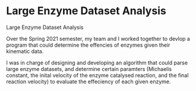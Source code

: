 # Large Enzyme Dataset Analysis
Large Enzyme Dataset Analysis

Over the Spring 2021 semester, my team and I worked together to devlop a program that could determine the effencies of enzymes given their kinematic data.

I was in charge of designing and developing an algorithm that could parse large enzyme datasets, and determine certain paramters (Michaelis constant, the inital velocity of the enzyme catalysed reaction, and the final reaction velocity) to evaluate the effeciency of each given enzyme. 
